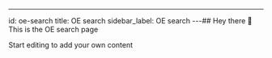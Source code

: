---
id: oe-search 
title: OE search 
sidebar_label: OE search 
---## Hey there 👋
This is the OE search page

Start editing to add your own content